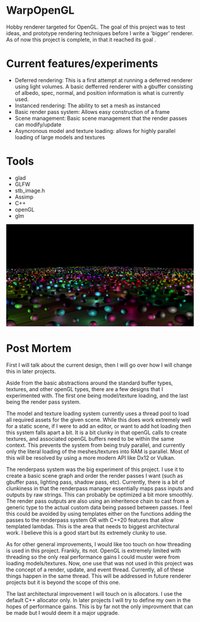 # WarpOpenGL

Hobby renderer targeted for OpenGL. The goal of this project was to test ideas, and prototype rendering techniques before I write a 'bigger' renderer. As of now this project is complete, in that it reached its goal . 

# Current features/experiments 
- Deferred rendering: This is a first attempt at running a deferred renderer using light volumes. A basic defferred renderer with a gbuffer consisting of albedo, spec, normal, and position information is what is currently used.
- Instanced rendering: The ability to set a mesh as instanced
- Basic render pass system: Allows easy construction of a frame
- Scene management: Basic scene management that the render passes can modify/update
- Asyncronous model and texture loading: allows for highly parallel loading of large models and textures

# Tools
- glad
- GLFW
- stb_image.h
- Assimp
- C++
- openGL
- glm

![Deferred Rendering 500 Lights](https://github.com/PaulRitaldato1/WarpOpenGL/blob/master/500Lights.PNG)

# Post Mortem

First I will talk about the current design, then I will go over how I will change this in later projects. 

Aside from the basic abstractions around the standard buffer types, textures, and other openGL types, there are a few designs that I experimented with. The first one being model/texture loading, and the last being the render pass system.

The model and texture loading system currently uses a thread pool to load all required assets for the given scene. While this does work extremely well for a static scene, if I were to add an editor, or want to add hot loading then this system falls apart a bit. It is a bit clunky in that openGL calls to create textures, and associated openGL buffers need to be within the same context. This prevents the system from being truly parallel, and currently only the literal loading of the meshes/textures into RAM is parallel. Most of this will be resolved by using a more modern API like Dx12 or Vulkan.

The renderpass system was the big experiment of this project. I use it to create a basic scene graph and order the render passes I want (such as gbuffer pass, lighting pass, shadow pass, etc). Currently, there is a bit of clunkiness in that the renderpass manager essentially maps pass inputs and outputs by raw strings. This can probably be optimized a bit more smoothly. The render pass outputs are also using an inheritence chain to cast from a generic type to the actual custom data being passed between passes. I feel this could be avoided by using templates either on the functions adding the passes to the renderpass system OR with C++20 features that allow templated lambdas. This is the area that needs to biggest architectural work. I believe this is a good start but its extremely clunky to use. 

As for other general improvements, I would like too touch on how threading is used in this project. Frankly, its not. OpenGL is extremely limited with threading so the only real performance gains I could muster were from loading models/textures. Now, one use that was not used in this project was the concept of a render, update, and event thread. Currently, all of these things happen in the same thread. This will be addressed in future renderer projects but it is beyond the scope of this one. 

The last architectural improvement I will touch on is allocators. I use the default C++ allocator only. In later projects I will try to define my own in the hopes of performance gains. This is by far not the only improvment that can be made but I would deem it a major upgrade. 
